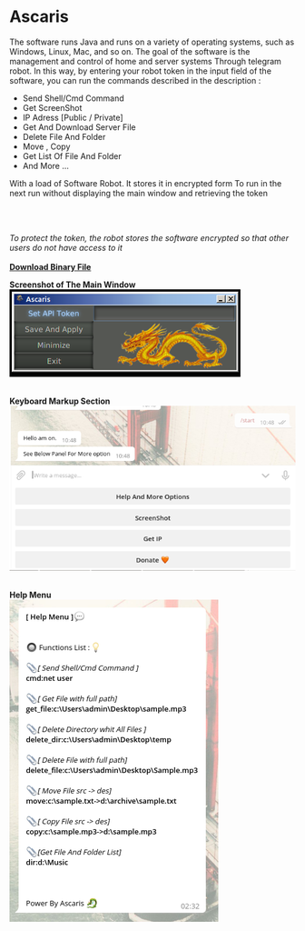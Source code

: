 # Ascaris
The software runs Java and runs on a variety of operating systems, such as Windows, Linux, Mac, and so on. The goal of the software is the management and control of home and server systems Through telegram robot.
In this way, by entering your robot token in the input field of the software, you can run the commands described in the description :

- Send Shell/Cmd Command
- Get ScreenShot
- IP Adress [Public / Private]
- Get And Download Server File
- Delete File And Folder
- Move , Copy 
- Get List Of File And Folder
- And More ...

With a load of Software Robot. It stores it in encrypted form To run in the next run without displaying the main window and retrieving the token

</br></br>

<i>To protect the token, the robot stores the software encrypted so that other users do not have access to it</i>
</br></br>
<b>[Download Binary File](https://github.com/alcott1331/Ascaris/releases/download/v3.0/Ascaris.jar)</b>

**Screenshot of The Main Window**</br>
<img src="Screenshot.png" /></br></br>

**Keyboard Markup Section**</br>
<img src="Screenshot1.png"/></br></br>


**Help Menu**</br>
<img src="Screenshot2.png"/></br></br>
